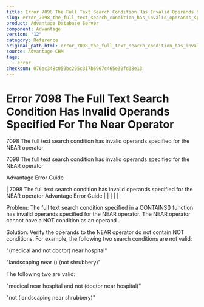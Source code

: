 ```yaml
---
title: Error 7098 The Full Text Search Condition Has Invalid Operands Specified For The Near Operator
slug: error_7098_the_full_text_search_condition_has_invalid_operands_specified_for_the_near_operator
product: Advantage Database Server
component: Advantage
version: "12"
category: Reference
original_path_html: error_7098_the_full_text_search_condition_has_invalid_operands_specified_for_the_near_operator.htm
source: Advantage CHM
tags:
  - error
checksum: 076ec348c059bc295c317b6967c465e30fd38e13
---
```


# Error 7098 The Full Text Search Condition Has Invalid Operands Specified For The Near Operator

7098 The full text search condition has invalid operands specified for the NEAR operator

7098 The full text search condition has invalid operands specified for the NEAR operator

Advantage Error Guide

| 7098 The full text search condition has invalid operands specified for the NEAR operator  Advantage Error Guide |  |  |  |  |

Problem: The full text search condition specified in a CONTAINS() function has invalid operands specified for the NEAR operator. The NEAR operator cannot have a NOT condition as an operand..

Solution: Verify the operands to the NEAR operator do not contain NOT conditions. For example, the following two search conditions are not valid:

"(medical and not doctor) near hospital"

"landscaping near () (not shrubbery)"

The following two are valid:

"medical near hospital and not (doctor near hospital)"

"not (landscaping near shrubbery)"
